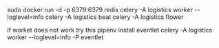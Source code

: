sudo docker run -d -p 6379:6379 redis
celery -A logistics worker --loglevel=info
celery -A logistics beat
celery -A logistics flower

if worket does not work try this
pipenv install eventlet
celery -A logistics worker --loglevel=info -P eventlet
